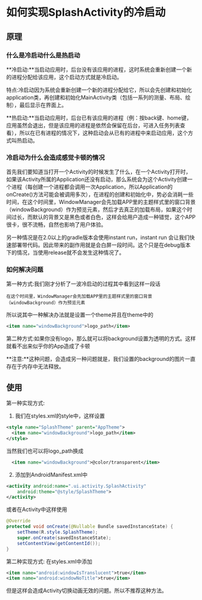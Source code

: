 # 如何实现SplashActivity的冷启动

## 原理

### 什么是冷启动什么是热启动

**冷启动:**当启动应用时，后台没有该应用的进程，这时系统会重新创建一个新的进程分配给该应用，这个启动方式就是冷启动。

特点:冷启动因为系统会重新创建一个新的进程分配给它，所以会先创建和初始化application类，再创建和初始化MainActivity类（包括一系列的测量、布局、绘制），最后显示在界面上。

**热启动:**当启动应用时，后台已有该应用的进程（例：按back键、home键，应用虽然会退出，但是该应用的进程是依然会保留在后台，可进入任务列表查看），所以在已有进程的情况下，这种启动会从已有的进程中来启动应用，这个方式叫热启动。

### 冷启动为什么会造成感觉卡顿的情况
首先我们要知道当打开一个Activity的时候发生了什么，在一个Activity打开时，如果该Activity所属的Application还没有启动，那么系统会为这个Activity创建一个进程（每创建一个进程都会调用一次Application，所以Application的onCreate()方法可能会被调用多次），在进程的创建和初始化中，势必会消耗一些时间，在这个时间里，WindowManager会先加载APP里的主题样式里的窗口背景（windowBackground）作为预览元素，然后才去真正的加载布局，如果这个时间过长，而默认的背景又是黑色或者白色，这样会给用户造成一种错觉，这个APP很卡，很不流畅，自然也影响了用户体验。

另一种情况是在2.0以上的gradle版本会使用instant run，instant run 会让我们快速部署带代码。因此带来的副作用就是会白屏一段时间。这个只是在debug版本下的情况，当使用release就不会发生这种情况了。

### 如何解决问题

第一种方式:我们刚才分析了一波冷启动的过程其中看到这样一段话
```
在这个时间里，WindowManager会先加载APP里的主题样式里的窗口背景（windowBackground）作为预览元素
```
所以说其中一种解决办法就是设置一个theme并且在theme中的
```xml
<item name="windowBackground">logo_path</item>
```

第二种方式:如果你没有logo，那么就可以将background设置为透明的方式。这样就看不出来似乎你的App造成了卡顿

**注意:**这种问题，会造成另一种问题就是，我们设置的background的图片一直存在于内存中无法释放。

## 使用

第一种实现方式:
1. 我们在styles.xml的style中，这样设置
```xml
<style name="SplashTheme" parent="AppTheme">
  <item name="windowBackground">logo_path</item>
</style>
```
当然我们也可以将logo_path换成
```xml
  <item name="windowBackground">@color/transparent</item>
```

2. 添加到AndroidManifest.xml中
```xml
<activity android:name=".ui.activity.SplashActivity"
    android:theme="@style/SplashTheme">
</activity>
```
或者在Activity中这样使用
```java
@Override
protected void onCreate(@Nullable Bundle savedInstanceState) {
    setTheme(R.style.SplashTheme);
    super.onCreate(savedInstanceState);
    setContentView(getContentId());
}
```

第二种实现方式:
在styles.xml中添加
```xml
<item name="android:windowIsTranslucent">true</item>
<item name="android:windowNoTitle">true</item>
```
但是这样会造成Activity切换动画无效的问题。所以不推荐这种方法。